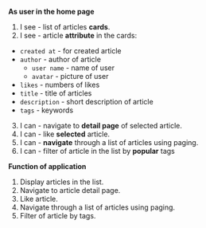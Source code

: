 **As user in the home page**

1. I see - list of articles **cards**.
2. I see - article **attribute** in the cards:
  - `created at` - for created article
  - `author` - author of article
    - `user name` - name of user
    - `avatar` - picture of user
  - `likes` - numbers of likes
  - `title` - title of articles
  - `description` - short description of article
  - `tags` - keywords
3. I can - navigate to **detail page** of selected article.
4. I can - like **selected** article.
5. I can - **navigate** through a list of articles using paging.
6. I can - filter of article in the list by **popular** tags

**Function of application**
1. Display articles in the list.
2. Navigate to article detail page.
3. Like article.
4. Navigate through a list of articles using paging.
5. Filter of article by tags.